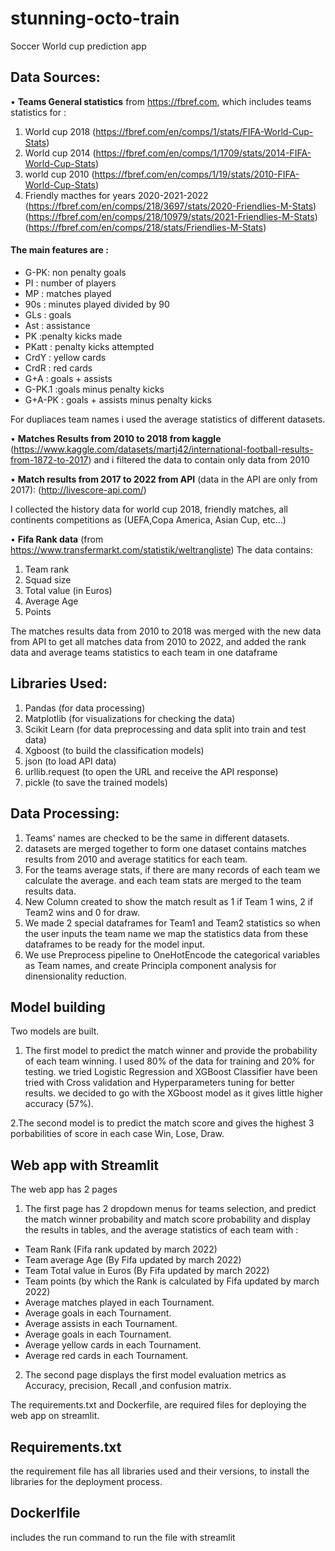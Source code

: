 # stunning-octo-train

Soccer World cup prediction app

## Data Sources:
• **Teams General statistics** from https://fbref.com, which includes teams statistics for :
  1. World cup 2018 (https://fbref.com/en/comps/1/stats/FIFA-World-Cup-Stats)
  2. World cup 2014 (https://fbref.com/en/comps/1/1709/stats/2014-FIFA-World-Cup-Stats)
  3. world cup 2010 (https://fbref.com/en/comps/1/19/stats/2010-FIFA-World-Cup-Stats)
  4. Friendly macthes for years 2020-2021-2022 
    (https://fbref.com/en/comps/218/3697/stats/2020-Friendlies-M-Stats)
    (https://fbref.com/en/comps/218/10979/stats/2021-Friendlies-M-Stats)
    (https://fbref.com/en/comps/218/stats/Friendlies-M-Stats)

#### The main features are :


  - G-PK: non penalty goals
  - PI : number of players
  - MP : matches played
  - 90s : minutes played divided by 90
  - GLs : goals
  - Ast : assistance
  - PK :penalty kicks made
  - PKatt : penalty kicks attempted
  - CrdY : yellow cards
  - CrdR : red cards
  - G+A : goals + assists
  - G-PK.1 :goals minus penalty kicks
  - G+A-PK : goals + assists minus penalty kicks

For dupliaces team names i used the average statistics of different datasets.

• **Matches Results from 2010 to 2018 from kaggle**
  (https://www.kaggle.com/datasets/martj42/international-football-results-from-1872-to-2017)
  and i filtered the data to contain only data from 2010
  
• **Match results from 2017 to 2022 from API** (data in the API are only from 2017): 
  (http://livescore-api.com/)
  
  I collected the history data for world cup 2018, friendly matches, all continents competitions as (UEFA,Copa America, Asian Cup, etc...)
  
 • **Fifa Rank data** (from https://www.transfermarkt.com/statistik/weltrangliste)
  The data contains:
  1. Team rank
  2. Squad size
  3. Total value (in Euros)
  4. Average Age
  5. Points

The matches results data from 2010 to 2018 was merged with the new data from API to get all matches data from 2010 to 2022, and added the rank data and average teams statistics to each team in one dataframe

## Libraries Used:
1. Pandas (for data processing)
2. Matplotlib (for visualizations for checking the data)
3. Scikit Learn (for data preprocessing and data split into train and test data)
4. Xgboost (to build the classification models)
5. json (to load API data)
6. urllib.request (to open the URL and receive the API response)
7. pickle (to save the trained models)

## Data Processing:
1. Teams' names are checked to be the same in different datasets.
2. datasets are merged together to form one dataset contains matches results from 2010 and average statitics for each team.
3. For the teams average stats, if there are many records of each team we calculate the average. and each team stats are merged to the team results data.
4. New Column created to show the match result as 1 if Team 1 wins, 2 if Team2 wins and 0 for draw.
5. We made 2 special dataframes for Team1 and Team2 statistics so when the user inputs the team name we map the statistics data from these dataframes to be ready for the model input.
6. We use Preprocess pipeline to OneHotEncode the categorical variables as Team names, and create Principla component analysis for dinensionality reduction.

## Model building
Two models are built.
1. The first model to predict the match winner and provide the probability of each team winning.
I used 80% of the data for training and 20% for testing. we tried Logistic Regression and XGBoost Classifier have been tried with Cross validation and Hyperparameters tuning for better results.
  we decided to go with the XGboost model as it gives little higher accuracy (57%).

2.The second model is to predict the match score and gives the highest 3 porbabilities of score in each case Win, Lose, Draw.

## Web app with Streamlit
The web app has 2 pages
1. The first page has 2 dropdown menus for teams selection, and predict the match winner probability and match score probability and display the results in tables, and the average statistics of each team with :
- Team Rank (Fifa rank updated by march 2022)
- Team average Age (By Fifa updated by march 2022)
- Team Total value in Euros (By Fifa updated by march 2022)
- Team points (by which the Rank is calculated by Fifa updated by march 2022)
- Average matches played in each Tournament.
- Average goals in each Tournament.
- Average assists in each Tournament.
- Average goals in each Tournament.
- Average yellow cards in each Tournament.
- Average red cards in each Tournament.

2. The second page displays the first model evaluation metrics as Accuracy, precision, Recall ,and confusion matrix.

The requirements.txt and Dockerfile, are required files for deploying the web app on streamlit.
## Requirements.txt 
the requirement file has all libraries used and their versions, to install the libraries for the deployment process.

## Dockerlfile 
includes the run command to run the file with streamlit





